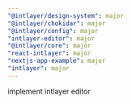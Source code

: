 ```yaml
---
"@intlayer/design-system": major
"@intlayer/chokidar": major
"@intlayer/config": major
"intlayer-editor": major
"@intlayer/core": major
"react-intlayer": major
"nextjs-app-example": major
"intlayer": major
---
```


implement intlayer editor

